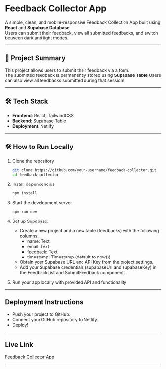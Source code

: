 # Feedback Collector App

A simple, clean, and mobile-responsive Feedback Collection App built using **React** and **Supabase Database**.  
Users can submit their feedback, view all submitted feedbacks, and switch between dark and light modes.

---

## 🚀 Project Summary

This project allows users to submit their feedback via a form.  
The submitted feedback is permanently stored using **Supabase Table**
Users can also view all feedbacks submitted during that session!

---

## 🛠️ Tech Stack

- **Frontend**: React, TailwindCSS
- **Backend**: Supabase Table
- **Deployment**: Netlify

---


## 🛠️ How to Run Locally

1. Clone the repository
   ```bash
   git clone https://github.com/your-username/feedback-collector.git
   cd feedback-collector

2. Install dependencies
    ```bash
    npm install

3. Start the development server
    ```bash
    npm run dev

4. Set up Supabase:
    * Create a new project and a new table (feedbacks) with the following columns:
        * name: Text
        * email: Text
        * feedback: Text
        * timestamp: Timestamp (default to now())
    * Obtain your Supabase URL and API Key from the project settings.
    * Add your Supabase credentials (supabaseUrl and supabaseKey) in the FeedbackList and SubmitFeedback components.


5. Run your app locally with provided API and functionality

---

## Deployment Instructions
* Push your project to GitHub.
* Connect your GitHub repository to Netlify.
* Deploy!

---

## Live Link
[Feedback Collector App](https://ubiquitous-souffle-357ccd.netlify.app/)

---
